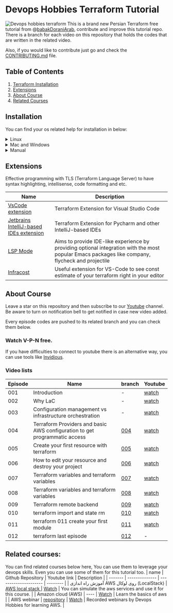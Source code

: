 # Devops Hobbies Terraform Tutorial

![Devops hobbies terraform](./assets/thumbnail.jpg)
This is a brand new Persian Terraform free tutorial from @[babakDoraniArab](https://github.com/babakDoraniArab),
contribute and improve this tutorial repo.
There is a branch for each video on this repository that holds the codes that are written in the related video.

Also, if you would like to contribute just go and check the [CONTRIBUTING.md](./CONTRIBUTING.md) file.

## Table of Contents

1. [Terraform Installation](#installation)
2. [Extensions](#extensions)
3. [About Course](#about-course)
4. [Related Courses](#related-courses)

## Installation

You can find your os related help for installation in below:

<details >
<summary > Linux </summary>

<ul>

<details>
<summary> Debian/Ubuntu </summary>

#### Ubuntu/Debian

Ensure that your system is up to date and you have installed the gnupg, software-properties-common, and curl packages installed. You will use these packages to verify HashiCorp's GPG signature and install HashiCorp's Debian package repository.

```bash
sudo apt-get update && sudo apt-get install -y gnupg software-properties-common
```

Install the HashiCorp GPG key.

```bash
wget -O- https://apt.releases.hashicorp.com/gpg | \
  gpg --dearmor | \
  sudo tee /usr/share/keyrings/hashicorp-archive-keyring.gpg
```

Verify the key's fingerprint.

```bash
   gpg --no-default-keyring \
    --keyring /usr/share/keyrings/hashicorp-archive-keyring.gpg \
    --fingerprint
```

The gpg command will report the key fingerprint:

```
    /usr/share/keyrings/hashicorp-archive-keyring.gpg
    -------------------------------------------------
    pub   rsa4096 XXXX-XX-XX [SC]
          AAAA AAAA AAAA AAAA
    uid           [ unknown] HashiCorp Security (HashiCorp Package Signing) <security+packaging@hashicorp.com>
    sub   rsa4096 XXXX-XX-XX [E]
```

Add the official HashiCorp repository to your system. The lsb_release -cs command finds the distribution release codename for your current system, such as buster, groovy, or sid.

```bash
echo "deb [signed-by=/usr/share/keyrings/hashicorp-archive-keyring.gpg] \
  https://apt.releases.hashicorp.com $(lsb_release -cs) main" | \
  sudo tee /etc/apt/sources.list.d/hashicorp.list
```

Download the package information from HashiCorp.

```bash
sudo apt update
```

Install Terraform from the new repository.

```bash
sudo apt-get install terraform
```

</details>

<details>
<summary> CentOS/RHEL </summary>

Install yum-config-manager to manage your repositories.

```bash
sudo yum install -y yum-utils
```

Use yum-config-manager to add the official HashiCorp Linux repository.

```bash
sudo yum-config-manager --add-repo https://rpm.releases.hashicorp.com/RHEL/hashicorp.repo
```

Install Terraform from the new repository.

```bash
sudo yum -y install terraform
```

</details>
</li>

<details>
<summary>Fedora</summary>

### Fedora

Install `dnf config-manager` to manage your repositories.

```bash
sudo dnf install -y dnf-plugins-core
```

Use `dnf config-manager` to add the official HashiCorp Linux repository.

```bash
sudo dnf config-manager --add-repo https://rpm.releases.hashicorp.com/fedora/hashicorp.repo
```

Install Terraform from the new repository.

```bash
sudo dnf -y install terraform
```

</details>

<details>
<summary> Amazon-linux </summary>

Install yum-config-manager to manage your repositories.

```bash
sudo yum install -y yum-utils
```

Use yum-config-manager to add the official HashiCorp Linux repository.

```bash
sudo yum-config-manager --add-repo https://rpm.releases.hashicorp.com/AmazonLinux/hashicorp.repo
```

Install Terraform from the new repository.

```bash
sudo yum -y install terraform
```

</details>
</ul>
</details>

<details>
<summary> Mac and Windows </summary>

<ul>
<details>
<summary> Homebrew OS X </summary>

First, install the HashiCorp tap, a repository of all our Homebrew packages.

```bash
brew tap hashicorp/tap
```

Now, install Terraform with hashicorp/tap/terraform.

```bash
brew install hashicorp/tap/terraform
```

To update to the latest version of Terraform, first update Homebrew.

```bash
brew update
```

Then, run the upgrade command to download and use the latest Terraform version.

```bash
brew upgrade hashicorp/tap/terraform
```

</details>

<details>
<summary> Chocolatey on Windows </summary>

Chocolatey is a free and open-source package management system for Windows. Install the Terraform package from the command-line.

```cmd
choco install terraform
```

</details>

</ul>

</details>

<details>
<summary> Manual </summary>

To install Terraform, find the [appropriate package](https://developer.hashicorp.com/terraform/downloads) for your system and download it as a zip archive.

After downloading Terraform, unzip the package. Terraform runs as a single binary named `terraform`. Any other files in the package can be safely removed and Terraform will still function.

Finally, make sure that the `terraform` binary is available on your `PATH`. This process will differ depending on your operating system.

<ul>
<details>
<summary> Mac or Linux </summary>

Print a colon-separated list of locations in your PATH.

```bash
echo $PATH
```

Move the Terraform binary to one of the listed locations. This command assumes that the binary is currently in your downloads folder and that your `PATH` includes `/usr/local/bin`, but you can customize it if your locations are different.

```bash
mv ~/Downloads/terraform /usr/local/bin/
```

For more detail about adding binaries to your path, see this [Stack Overflow article](https://stackoverflow.com/questions/14637979/how-to-permanently-set-path-on-linux).

</details>

<details>
<summary> Windows </summary>

[This Stack Overflow article](https://stackoverflow.com/questions/1618280/where-can-i-set-path-to-make-exe-on-windows) contains instructions for setting the PATH on Windows through the user interface.

</details>
</ul>
</details>

## Extensions

Effective programming with TLS (Terraform Language Server) to have syntax highlighting, intellisense, code formatting and etc.

| Name                                                                                                   | Description                                                                                                                                      |
| ------------------------------------------------------------------------------------------------------ | ------------------------------------------------------------------------------------------------------------------------------------------------ |
| [VsCode extension](https://marketplace.visualstudio.com/items?itemName=hashicorp.terraform)            | Terraform Extension for Visual Studio Code                                                                                                       |
| [Jetbrains IntelliJ-based IDEs extension](https://plugins.jetbrains.com/plugin/7808-terraform-and-hcl) | Terraform Extension for Pycharm and other IntelliJ-based IDEs                                                                                    |
| [LSP Mode](https://emacs-lsp.github.io/lsp-mode/page/lsp-terraform-ls/)                                | Aims to provide IDE-like experience by providing optional integration with the most popular Emacs packages like company, flycheck and projectile |
| [Infracost](https://www.infracost.io/docs/integrations/vscode/)                                        | Useful extension for VS-Code to see const estimate of your terraform right in your editor                                                        |

## About Course

Leave a star on this repository and then subscribe to our [Youtube](https://www.youtube.com/@devopshobbies) channel. Be aware to turn on notification bell to get notified in case new video added.

Every episode codes are pushed to its related branch and you can check them below.

### Watch V-P-N free.

If you have difficulties to connect to youtube there is an alternative way, you can use tools like [Invidious](https://inv.bp.projectsegfau.lt/feed/popular).

### Video lists

| Episode | Name                                                                       | branch                                                               | Youtube                               |
| ------- | -------------------------------------------------------------------------- | -------------------------------------------------------------------- | ------------------------------------- |
| 001     | Introduction                                                               | -                                                                    | [watch](https://youtu.be/aFk04rQWvOM) |
| 002     | Why LaC                                                                    | -                                                                    | [watch](https://youtu.be/Ta-gJecexlg) |
| 003     | Configuration management vs infrastructure orchestration                   | -                                                                    | [watch](https://youtu.be/n_DckVP5nJQ) |
| 004     | Terraform Providers and basic AWS configuration to get programmatic access | [004](https://github.com/devopshobbies/terraform-tutorial/tree/v004) | [watch](https://youtu.be/KFg3jDemBF4) |
| 005     | Create your first resource with terraform                                  | [005](https://github.com/devopshobbies/terraform-tutorial/tree/v005) | [watch](https://youtu.be/tM8eNLZTfKg) |
| 006     | How to edit your resource and destroy your project                         | [006](https://github.com/devopshobbies/terraform-tutorial/tree/v006) | [watch](https://youtu.be/ugP6cx2jibI) |
| 007     | Terraform variables and terraform variables                                | [007](https://github.com/devopshobbies/terraform-tutorial/tree/v007) | [watch](https://youtu.be/BOZZzbv1ubc) |
| 008     | Terraform variables and terraform variables                                | [008](https://github.com/devopshobbies/terraform-tutorial/tree/v008) | [watch](https://youtu.be/RV3OkiYKojk) |
| 009     | Terraform remote backend                                                   | [009](https://github.com/devopshobbies/terraform-tutorial/tree/v009) | [watch](https://youtu.be/yZQdhRil6TM) |
| 010     | terraform import and state rm                                              | [010](https://github.com/devopshobbies/terraform-tutorial/tree/v010) | [watch](https://youtu.be/CBHYhMlq6Qc) |
| 011     | terraform 011 create your first module                                     | [011](https://github.com/devopshobbies/terraform-tutorial/tree/v011) | [watch](https://youtu.be/kJnmaVRbLdI) |
| 012     | terraform last episode                                                     | [012](https://github.com/devopshobbies/terraform-tutorial/tree/v012) | -                                     |

## Related courses:

You can find related courses below here, You can use them to leverage your devops skills. Even you can use some of them for this tutorial too.
| name | Github Repository | Youtube link | Description |
| ------- | -------------- | --------------------- | -------- |
| آموزش راه اندازی AWS روی لوکال (LocalStack) | [ AWS local stack ](https://github.com/devopshobbies/aws-localstack-lab) | [Watch](https://youtu.be/Te4MxcLyaUI) | You can simulate the aws services and use it for this course. |
| Amazon cloud (AWS) | ---- | [Watch](https://youtube.com/playlist?list=PLYrn63eEqAzYkIa-FUZ2Jaq94ac9qlS0l) | Learn the basics of aws |
| AWS webinar | [repository](https://github.com/devopshobbies/aws-webinar) | [Watch](https://youtube.com/playlist?list=PLYrn63eEqAzaCqGENAmDSrLwpTxQV0RIx) | Recorded webinars by Devops Hobbies for learning AWS. |
